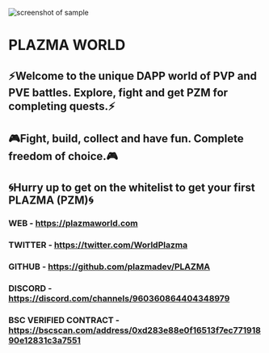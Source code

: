 ![screenshot of sample](https://i.ibb.co/fvB1sQL/2022-04-04-142429.jpg)
# PLAZMA WORLD
## ⚡️Welcome to the unique DAPP world of PVP and PVE battles. Explore, fight and get PZM for completing quests.⚡️
## 🎮Fight, build, collect and have fun. Complete freedom of choice.🎮
## 🌀Hurry up to get on the whitelist to get your first PLAZMA (PZM)🌀

### WEB - https://plazmaworld.com
### TWITTER - https://twitter.com/WorldPlazma
### GITHUB - https://github.com/plazmadev/PLAZMA
### DISCORD - https://discord.com/channels/960360864404348979
### BSC VERIFIED CONTRACT - https://bscscan.com/address/0xd283e88e0f16513f7ec77191890e12831c3a7551
